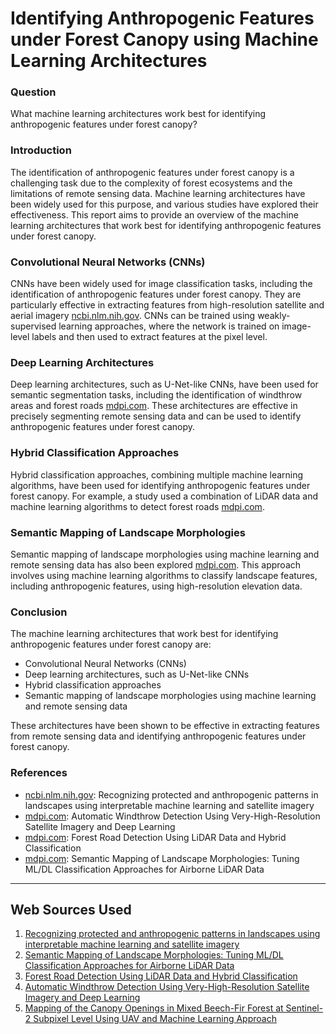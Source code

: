 Identifying Anthropogenic Features under Forest Canopy using Machine Learning Architectures
=====================================================================================

### Question

What machine learning architectures work best for identifying anthropogenic features under forest canopy?

### Introduction

The identification of anthropogenic features under forest canopy is a challenging task due to the complexity of forest ecosystems and the limitations of remote sensing data. Machine learning architectures have been widely used for this purpose, and various studies have explored their effectiveness. This report aims to provide an overview of the machine learning architectures that work best for identifying anthropogenic features under forest canopy.

### Convolutional Neural Networks (CNNs)

CNNs have been widely used for image classification tasks, including the identification of anthropogenic features under forest canopy. They are particularly effective in extracting features from high-resolution satellite and aerial imagery [ncbi.nlm.nih.gov](https://www.ncbi.nlm.nih.gov/pmc/articles/PMC10725256/). CNNs can be trained using weakly-supervised learning approaches, where the network is trained on image-level labels and then used to extract features at the pixel level.

### Deep Learning Architectures

Deep learning architectures, such as U-Net-like CNNs, have been used for semantic segmentation tasks, including the identification of windthrow areas and forest roads [mdpi.com](https://www.mdpi.com/2072-4292/12/7/1145). These architectures are effective in precisely segmenting remote sensing data and can be used to identify anthropogenic features under forest canopy.

### Hybrid Classification Approaches

Hybrid classification approaches, combining multiple machine learning algorithms, have been used for identifying anthropogenic features under forest canopy. For example, a study used a combination of LiDAR data and machine learning algorithms to detect forest roads [mdpi.com](https://www.mdpi.com/2072-4292/13/3/393).

### Semantic Mapping of Landscape Morphologies

Semantic mapping of landscape morphologies using machine learning and remote sensing data has also been explored [mdpi.com](https://www.mdpi.com/2072-4292/16/19/3572). This approach involves using machine learning algorithms to classify landscape features, including anthropogenic features, using high-resolution elevation data.

### Conclusion

The machine learning architectures that work best for identifying anthropogenic features under forest canopy are:

* Convolutional Neural Networks (CNNs)
* Deep learning architectures, such as U-Net-like CNNs
* Hybrid classification approaches
* Semantic mapping of landscape morphologies using machine learning and remote sensing data

These architectures have been shown to be effective in extracting features from remote sensing data and identifying anthropogenic features under forest canopy.

### References

* [ncbi.nlm.nih.gov](https://www.ncbi.nlm.nih.gov/pmc/articles/PMC10725256/): Recognizing protected and anthropogenic patterns in landscapes using interpretable machine learning and satellite imagery
* [mdpi.com](https://www.mdpi.com/2072-4292/12/7/1145): Automatic Windthrow Detection Using Very-High-Resolution Satellite Imagery and Deep Learning
* [mdpi.com](https://www.mdpi.com/2072-4292/13/3/393): Forest Road Detection Using LiDAR Data and Hybrid Classification
* [mdpi.com](https://www.mdpi.com/2072-4292/16/19/3572): Semantic Mapping of Landscape Morphologies: Tuning ML/DL Classification Approaches for Airborne LiDAR Data

---
## Web Sources Used

1. [Recognizing protected and anthropogenic patterns in landscapes using interpretable machine learning and satellite imagery](https://www.ncbi.nlm.nih.gov/pmc/articles/PMC10725256/)
2. [Semantic Mapping of Landscape Morphologies: Tuning ML/DL Classification Approaches for Airborne LiDAR Data](https://www.mdpi.com/2072-4292/16/19/3572)
3. [Forest Road Detection Using LiDAR Data and Hybrid Classification](https://www.mdpi.com/2072-4292/13/3/393/pdf)
4. [Automatic Windthrow Detection Using Very-High-Resolution Satellite Imagery and Deep Learning](https://www.mdpi.com/2072-4292/12/7/1145)
5. [Mapping of the Canopy Openings in Mixed Beech-Fir Forest at Sentinel-2 Subpixel Level Using UAV and Machine Learning Approach](https://www.mdpi.com/2072-4292/12/23/3925)
